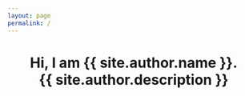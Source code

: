 ```yaml
---
layout: page
permalink: /
---
```


<header class="section site-header text-center">
  <!-- {% include landing.html %} -->
  <div class="section-content">
    <div class="site-header-text">
      <h1> 
        Hi, I am {{ site.author.name }}.
        <br>
        {{ site.author.description }} 
      </h1>
    </div>
  </div>
</header>

<!-- <section class="section">
  {% include about/timeline_light.html title="Recent News" source=site.data.news %}
</section> -->

